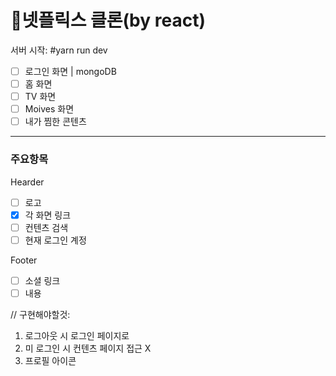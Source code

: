 # :movie_camera:넷플릭스 클론(by react)

서버 시작: #yarn run dev

- [ ] 로그인 화면 | mongoDB
- [ ] 홈 화면
- [ ] TV 화면
- [ ] Moives 화면
- [ ] 내가 찜한 콘텐츠

---

### 주요항목

Hearder

- [ ] 로고
- [x] 각 화면 링크
- [ ] 컨텐츠 검색
- [ ] 현재 로그인 계정

Footer

- [ ] 소셜 링크
- [ ] 내용

//
구현해야할것:

1. 로그아웃 시 로그인 페이지로
2. 미 로그인 시 컨텐츠 페이지 접근 X
3. 프로필 아이콘
